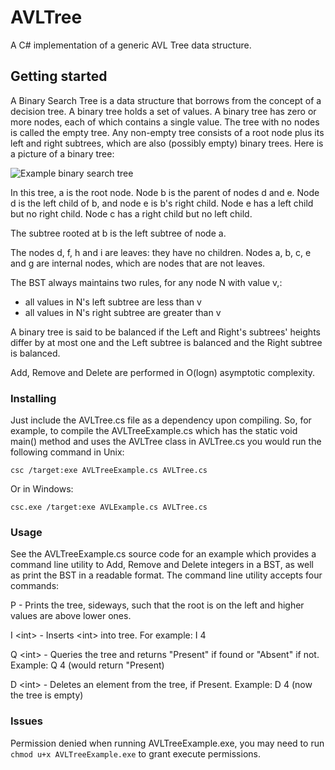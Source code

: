 # AVLTree
A C# implementation of a generic AVL Tree data structure.

## Getting started
A Binary Search Tree is a data structure that borrows from the concept of a decision tree.
A binary tree holds a set of values. A binary tree has zero or more nodes, each of which contains a single value. The tree with no nodes is called the empty tree. Any non-empty tree consists of a root node plus its left and right subtrees, which are also (possibly empty) binary trees.
Here is a picture of a binary tree:

![Example binary search tree](http://ksvi.mff.cuni.cz/~dingle/2017/binary_tree.svg)

In this tree, a is the root node. Node b is the parent of nodes d and e. Node d is the left child of b, and node e is b's right child. Node e has a left child but no right child. Node c has a right child but no left child.

The subtree rooted at b is the left subtree of node a.

The nodes d, f, h and i are leaves: they have no children. Nodes a, b, c, e and g are internal nodes, which are nodes that are not leaves.

The BST always maintains two rules, for any node N with value v,:
- all values in N's left subtree are less than v
- all values in N's right subtree are greater than v

A binary tree is said to be balanced if the Left and Right's subtrees' heights differ by at most one and the Left subtree is balanced and the Right subtree is balanced.

Add, Remove and Delete are performed in O(logn) asymptotic complexity.

### Installing
Just include the AVLTree.cs file as a dependency upon compiling. So, for example, to compile the AVLTreeExample.cs which has the static void main() method and uses the AVLTree class in AVLTree.cs you would run the following command in Unix:
```
csc /target:exe AVLTreeExample.cs AVLTree.cs
```
Or in Windows:
```
csc.exe /target:exe AVLExample.cs AVLTree.cs
```
### Usage
See the AVLTreeExample.cs source code for an example which provides a command line utility to Add, Remove and Delete integers in a BST, as well as print the BST in a readable format. The command line utility accepts four commands:

P - Prints the tree, sideways, such that the root is on the left and higher values are above lower ones.

I \<int\> - Inserts \<int\> into tree. For example: I 4 
  
Q \<int\> - Queries the tree and returns "Present" if found or "Absent" if not. Example: Q 4 (would return "Present)
  
D \<int\> - Deletes an element from the tree, if Present. Example: D 4 (now the tree is empty)

### Issues
Permission denied when running AVLTreeExample.exe, you may need to run `chmod u+x AVLTreeExample.exe` to grant execute permissions.
